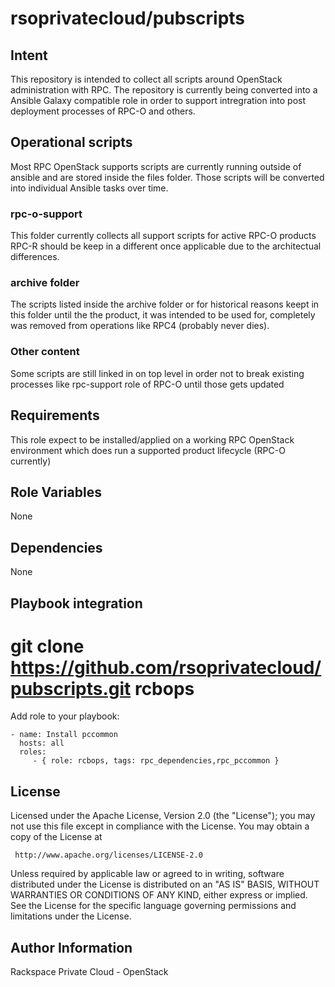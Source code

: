 rsoprivatecloud/pubscripts
==========================

Intent
------

This repository is intended to collect all scripts around OpenStack administration with RPC.
The repository is currently being converted into a Ansible Galaxy compatible role in order to
support intregration into post deployment processes of RPC-O and others.

Operational scripts
-------------------

Most RPC OpenStack supports scripts are currently running outside of ansible and are stored 
inside the files folder.
Those scripts will be converted into individual Ansible tasks over time.

### rpc-o-support

This folder currently collects all support scripts for active RPC-O products
RPC-R should be keep in a different once applicable due to the architectual differences.

### archive folder

The scripts listed inside the archive folder or for historical reasons keept in this folder until the
the product, it was intended to be used for, completely was removed from operations like RPC4 (probably never dies).


### Other content

Some scripts are still linked in on top level in order not to break existing processes
like rpc-support role of RPC-O until those gets updated



Requirements
------------

This role expect to be installed/applied on a working RPC OpenStack environment which does run a
supported product lifecycle (RPC-O currently)


Role Variables
--------------

None

Dependencies
------------

None

Playbook integration
----------------

# git clone https://github.com/rsoprivatecloud/pubscripts.git rcbops

Add role to your playbook:

    - name: Install pccommon
      hosts: all
      roles:
         - { role: rcbops, tags: rpc_dependencies,rpc_pccommon }

License
-------

Licensed under the Apache License, Version 2.0 (the "License");
you may not use this file except in compliance with the License.
You may obtain a copy of the License at

     http://www.apache.org/licenses/LICENSE-2.0

Unless required by applicable law or agreed to in writing, software
distributed under the License is distributed on an "AS IS" BASIS,
WITHOUT WARRANTIES OR CONDITIONS OF ANY KIND, either express or implied.
See the License for the specific language governing permissions and
limitations under the License.

Author Information
------------------

Rackspace Private Cloud - OpenStack

